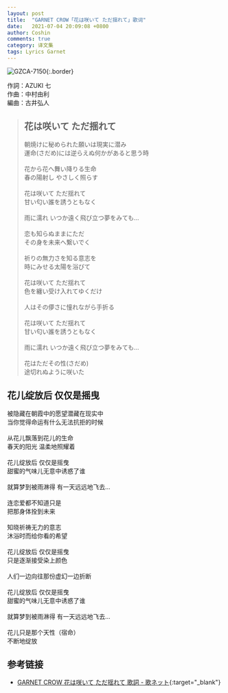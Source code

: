 ```yaml
---
layout: post
title:  "GARNET CROW「花は咲いて ただ揺れて」歌词"
date:   2021-07-04 20:09:08 +0800
author: Coshin
comments: true
category: 译文集
tags: Lyrics Garnet
---
```

![GZCA-7150](https://ganekuro.github.io/images/discography/single/GZCA-7150.jpg){:.border}

作詞：AZUKI 七<br>
作曲：中村由利<br>
編曲：古井弘人

<blockquote class="original">
  <h2>花は咲いて ただ揺れて</h2>
  <p>
    朝焼けに秘められた願いは現実に潜み<br>
    運命(さだめ)には逆らえぬ何かがあると思う時<br>
    <br>
    花から花へ舞い降りる生命<br>
    春の陽射し やさしく照らす<br>
    <br>
    花は咲いて ただ揺れて<br>
    甘い匂い誰を誘うともなく<br>
    <br>
    雨に濡れ いつか遠く飛び立つ夢をみても…<br>
    <br>
    恋も知らぬままにただ<br>
    その身を未来へ繋いでく<br>
    <br>
    祈りの無力さを知る意志を<br>
    時にみせる太陽を浴びて<br>
    <br>
    花は咲いて ただ揺れて<br>
    色を纏い受け入れてゆくだけ<br>
    <br>
    人はその儚さに憧れながら手折る<br>
    <br>
    花は咲いて ただ揺れて<br>
    甘い匂い誰を誘うともなく<br>
    <br>
    雨に濡れ いつか遠く飛び立つ夢をみても…<br>
    <br>
    花はただその性(さだめ)<br>
    途切れぬように咲いた
  </p>
</blockquote>

<div class="translation">
  <h2>花儿绽放后 仅仅是摇曳</h2>
  <p>
    被隐藏在朝霞中的愿望潜藏在现实中<br>
    当你觉得命运有什么无法抗拒的时候<br>
    <br>
    从花儿飘落到花儿的生命<br>
    春天的阳光 温柔地照耀着<br>
    <br>
    花儿绽放后 仅仅是摇曳<br>
    甜蜜的气味儿无意中诱惑了谁<br>
    <br>
    就算梦到被雨淋得 有一天远远地飞去…<br>
    <br>
    连恋爱都不知道只是<br>
    把那身体拴到未来<br>
    <br>
    知晓祈祷无力的意志<br>
    沐浴时而给你看的希望<br>
    <br>
    花儿绽放后 仅仅是摇曳<br>
    只是逐渐接受染上颜色<br>
    <br>
    人们一边向往那份虚幻一边折断<br>
    <br>
    花儿绽放后 仅仅是摇曳<br>
    甜蜜的气味儿无意中诱惑了谁<br>
    <br>
    就算梦到被雨淋得 有一天远远地飞去…<br>
    <br>
    花儿只是那个天性（宿命）<br>
    不断地绽放
  </p>
</div>

## 参考链接

* [GARNET CROW 花は咲いて ただ揺れて 歌詞 - 歌ネット](https://www.uta-net.com/song/83261/){:target="_blank"}
